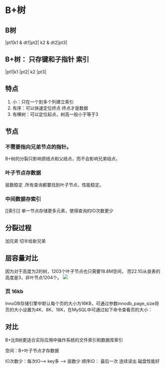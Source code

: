 # B+树
## B树
|pt1|k1 & dt1|pt2| k2 & dt2|pt3|

## B+树： 只存键和子指针 索引
|pt1|k1 |pt2| k2 |pt3|

## 特点
1. 小：只在一个到多个列建立索引
2. 有序：可以快速定位终点 终点才是数据
3. 有棵树：可以定位起点，树高一般小于等于3

## 节点
### 不需要指向兄弟节点的指针。
B+树的分裂只影响原结点和父结点，而不会影响兄弟结点，

### 叶子节点存数据
层数稳定
.所有查询都要找到叶子节点，性能稳定。

### 中间数据存索引
[[索引]]
单一节点存储更多元素，使得查询的IO次数更少



## 分裂过程
加兄弟 切半给新兄弟

## 层容量对比
因为对于高度为2的树，1203个叶子节点也只需要18.8M空间，
而22.1G从良表的高度是3，非叶节点1204个。
![](http://zpengg.oss-cn-shenzhen.aliyuncs.com/img/1612925804ff7b01.png)
### 页 16kb
InnoDB存储引擎中默认每个页的大小为16KB，可通过参数innodb_page_size将页的大小设置为4K、8K、16K，在MySQL中可通过如下命令查看页的大小：
## 对比
B+比B树更适合实际应用中操作系统的文件索引和数据库索引

空间：B+叶子节点才存数据

IO次数少：每次IO--> key多 --> 层数少
顺序IO： 最后一次 连续读出 磁盘性能好
